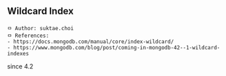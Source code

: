 ## Wildcard Index

```
ㅁ Author: suktae.choi
ㅁ References:
- https://docs.mongodb.com/manual/core/index-wildcard/
- https://www.mongodb.com/blog/post/coming-in-mongodb-42--1-wildcard-indexes
```

since 4.2